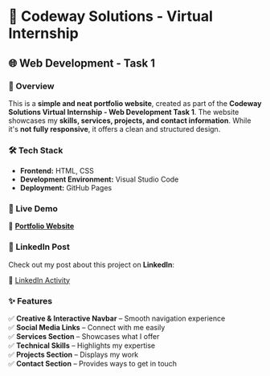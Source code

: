 # 💼 Codeway Solutions - Virtual Internship  
## 🌐 Web Development - Task 1  

### 📌 Overview  
This is a **simple and neat portfolio website**, created as part of the **Codeway Solutions Virtual Internship - Web Development Task 1**. The website showcases my **skills, services, projects, and contact information**. While it's **not fully responsive**, it offers a clean and structured design.  

### 🛠 Tech Stack  
- **Frontend:** HTML, CSS  
- **Development Environment:** Visual Studio Code  
- **Deployment:** GitHub Pages  

### 🚀 Live Demo  
🔗 **[Portfolio Website](https://gowtham-k23.github.io/CodewaySolutions_Portfolio/)**  

### 🔗 LinkedIn Post  
Check out my post about this project on **LinkedIn**:  

🔗 [LinkedIn Activity](https://www.linkedin.com/posts/gowtham-k-b40480264_webdevelopment-frontenddevelopment-frontend-activity-7170927782431059970-Gv8F?utm_source=share&utm_medium=member_desktop)  

### ✨ Features  
✅ **Creative & Interactive Navbar** – Smooth navigation experience  
✅ **Social Media Links** – Connect with me easily  
✅ **Services Section** – Showcases what I offer  
✅ **Technical Skills** – Highlights my expertise  
✅ **Projects Section** – Displays my work  
✅ **Contact Section** – Provides ways to get in touch  

